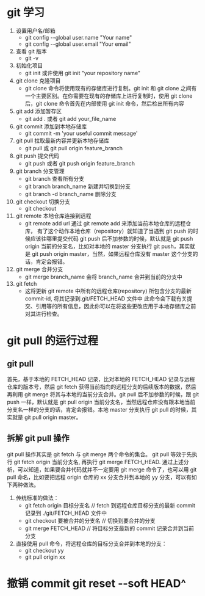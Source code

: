 # git 学习

1. 设置用户名/邮箱
   - git config --global user.name "Your name"
   - git config --global user.email "Your email"
2. 查看 git 版本
   - git -v
3. 初始化项目
   - git init 或许使用 git init "your repository name"
4. git clone 克隆项目
   - git clone 命令将使用现有的存储库进行复制。git init 和 git clone 之间有一个主要区别。在你需要在现有的存储库上进行复制时，使用 git clone 后，git clone 命令首先在内部使用 git init 命令，然后检出所有内容
5. git add 添加暂存区
   - git add . 或者 git add your_file_name
6. git commit 添加到本地存储库
   - git commit -m 'your useful commit message'
7. git pull 拉取最新内容并更新本地存储库
   - git pull 或 git pull origin feature_branch
8. git push 提交代码
   - git push 或者 git push origin feature_branch
9. git branch 分支管理
   - git branch 查看所有分支
   - git branch branch_name 新建并切换到分支
   - git branch -d branch_name 删除分支
10. git checkout 切换分支
    - git checkout
11. git remote 本地仓库连接到远程
    - git remote add url 通过 git remote add 来添加当前本地仓库的远程仓库， 有了这个动作本地仓库（repository）就知道了当遇到 git push 的时候应该往哪里提交代码 git push 后不加参数的时候，默认就是 git push origin 当前的分支名，比如对本地的 master 分支执行 git push，其实就是 git push origin master，当然，如果远程仓库没有 master 这个分支的话，肯定会报错。
12. git merge 合并分支
    - git merge branch_name 会将 branch_name 合并到当前的分支中
13. git fetch
    - 这将更新 git remote 中所有的远程仓库(repository) 所包含分支的最新 commit-id, 将其记录到.git/FETCH_HEAD 文件中 此命令会下载有关提交、引用等的所有信息，因此你可以在将这些更改应用于本地存储库之前对其进行检查。

# git pull 的运行过程

## git pull

首先，基于本地的 FETCH_HEAD 记录，比对本地的 FETCH_HEAD 记录与远程仓库的版本号，然后 git fetch 获得当前指向的远程分支的后续版本的数据，然后再利用 git merge 将其与本地的当前分支合并。git pull 后不加参数的时候，跟 git push 一样，默认就是 git pull origin 当前分支名，当然远程仓库没有跟本地当前分支名一样的分支的话，肯定会报错。本地 master 分支执行 git pull 的时候，其实就是 git pull origin master。

## 拆解 git pull 操作

git pull 操作其实是 git fetch 与 git merge 两个命令的集合。
git pull 等效于先执行 git fetch origin 当前分支名, 再执行 git merge FETCH_HEAD.
通过上述分析，可以知道，如果要合并代码就并不一定要用 git merge 命令了，也可以用 git pull 命名，比如要把远程 origin 仓库的 xx 分支合并到本地的 yy 分支，可以有如下两种做法。

1. 传统标准的做法：
   - git fetch origin 目标分支名 // fetch 到远程仓库目标分支的最新 commit 记录到 ./git/FETCH_HEAD 文件中
   - git checkout 要被合并的分支名 // 切换到要合并的分支
   - git merge FETCH_HEAD // 将目标分支最新的 commit 记录合并到当前分支
2. 直接使用 pull 命令，将远程仓库的目标分支合并到本地的分支：
   - git checkout yy
   - git pull origin xx

# 撤销 commit git reset --soft HEAD^
